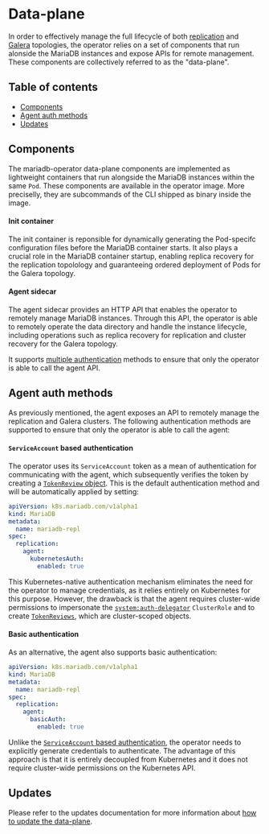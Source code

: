 # Data-plane

In order to effectively manage the full lifecycle of both [replication](./replication.md) and [Galera](./galera.md) topologies, the operator relies on a set of components that run alonside the MariaDB instances and expose APIs for remote management. These components are collectively referred to as the "data-plane".

## Table of contents
<!-- toc -->
- [Components](#components)
- [Agent auth methods](#agent-auth-methods)
- [Updates](#updates)
<!-- /toc -->

## Components

The mariadb-operator data-plane components are implemented as lightweight containers that run alongside the MariaDB instances within the same `Pod`. These components are available in the operator image. More preciselly, they are subcommands of the CLI shipped as binary inside the image.

#### Init container

The init container is reponsible for dynamically generating the Pod-specifc configuration files before the MariaDB container starts. It also plays a crucial role in the MariaDB container startup, enabling replica recovery for the replication topolology and guaranteeing ordered deployment of Pods for the Galera topology.

#### Agent sidecar

The agent sidecar provides an HTTP API that enables the operator to remotely manage MariaDB instances. Through this API, the operator is able to remotely operate the data directory and handle the instance lifecycle, including operations such as replica recovery for replication and cluster recovery for the Galera topology.

It supports [multiple authentication](#agent-auth-methods) methods to ensure that only the operator is able to call the agent API.

## Agent auth methods

As previously mentioned, the agent exposes an API to remotely manage the replication and Galera clusters. The following authentication methods are supported to ensure that only the operator is able to call the agent:

#### `ServiceAccount` based authentication

The operator uses its `ServiceAccount` token as a mean of  authentication for communicating with the agent, which subsequently verifies the token by creating a [`TokenReview` object](https://kubernetes.io/docs/reference/kubernetes-api/authentication-resources/token-review-v1/). This is the default authentication method and will be automatically applied by setting:

```yaml
apiVersion: k8s.mariadb.com/v1alpha1
kind: MariaDB
metadata:
  name: mariadb-repl
spec:
  replication:
    agent:
      kubernetesAuth:
        enabled: true
```
This Kubernetes-native authentication mechanism eliminates the need for the operator to manage credentials, as it relies entirely on Kubernetes for this purpose. However, the drawback is that the agent requires cluster-wide permissions to impersonate the [`system:auth-delegator`](https://kubernetes.io/docs/reference/access-authn-authz/rbac/#other-component-roles) `ClusterRole` and to create [`TokenReviews`](https://kubernetes.io/docs/reference/kubernetes-api/authentication-resources/token-review-v1/), which are cluster-scoped objects.

#### Basic authentication

As an alternative, the agent also supports basic authentication:

```yaml
apiVersion: k8s.mariadb.com/v1alpha1
kind: MariaDB
metadata:
  name: mariadb-repl
spec:
  replication:
    agent:
      basicAuth:
        enabled: true
```

Unlike the [`ServiceAccount` based authentication](#serviceaccount-based-authentication), the operator needs to explicitly generate credentials to authenticate. The advantage of this approach is that it is entirely decoupled from Kubernetes and it does not require cluster-wide permissions on the Kubernetes API.


## Updates

Please refer to the updates documentation for more information about [how to update the data-plane](./updates.md#data-plane-updates).